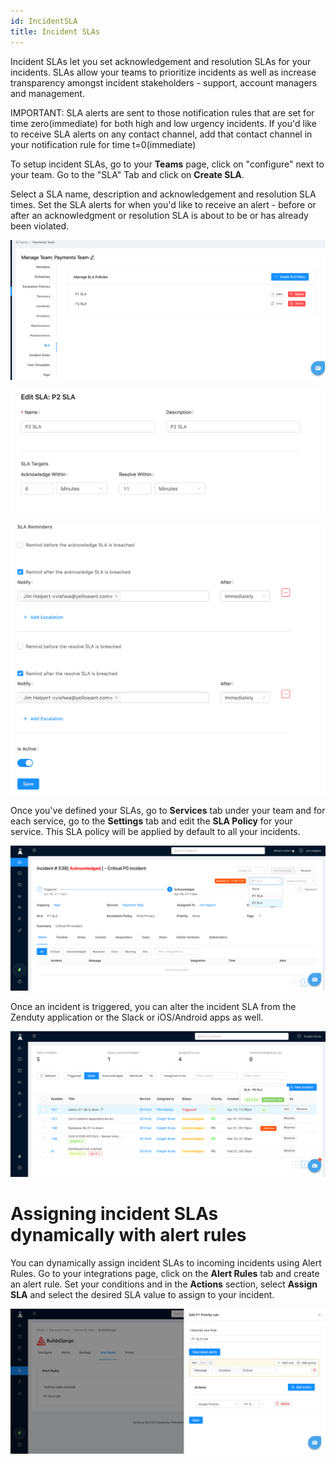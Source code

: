 ```yaml
---
id: IncidentSLA
title: Incident SLAs
---
```

Incident SLAs let you set acknowledgement and resolution SLAs for your incidents. SLAs allow your teams to prioritize incidents as well as increase transparency amongst incident stakeholders - support, account managers and management.

IMPORTANT: SLA alerts are sent to those notification rules that are set for time zero(immediate) for both high and low urgency incidents. If you'd like to receive SLA alerts on any contact channel, add that contact channel in your notification rule for time t=0(immediate)

To setup incident SLAs, go to your **Teams** page, click on "configure" next to your team. Go to the "SLA" Tab and click on **Create SLA**. 

Select a SLA name, description and acknowledgement and resolution SLA times. Set the SLA alerts for when you'd like to receive an alert - before or after an acknowledgment or resolution SLA is about to be or has already been violated.

![](/img/SLA1.png)

![](/img/SLA2.png)

![](/img/SLA3.png)

Once you've defined your SLAs, go to **Services** tab under your team and for each service, go to the **Settings** tab and edit the **SLA Policy** for your service. This SLA policy will be applied by default to all your incidents.

![](/img/SLA4.png)

Once an incident is triggered, you can alter the incident SLA from the Zenduty application or the Slack or iOS/Android apps as well.

![](/img/SLA5.png)

# Assigning incident SLAs dynamically with alert rules

You can dynamically assign incident SLAs to incoming incidents using Alert Rules. Go to your integrations page, click on the **Alert Rules** tab and create an alert rule. Set your conditions and in the **Actions** section, select **Assign SLA** and select the desired SLA value to assign to your incident.

![](/img/SLA6.png)




